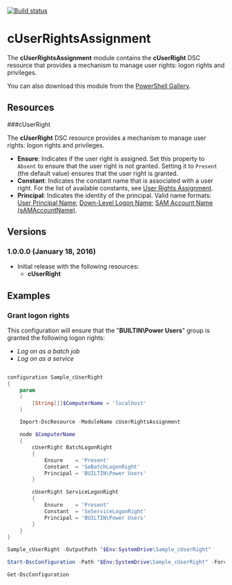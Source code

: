 [![Build status](https://ci.appveyor.com/api/projects/status/gnsxkjxht31ctan1/branch/master?svg=true)](https://ci.appveyor.com/project/PowerShell/xwebadministration/branch/master)

# cUserRightsAssignment
The **cUserRightsAssignment** module contains the **cUserRight** DSC resource that provides a mechanism to manage user rights: logon rights and privileges.

You can also download this module from the [PowerShell Gallery](https://www.powershellgallery.com/packages/cUserRightsAssignment).

## Resources

###cUserRight

The **cUserRight** DSC resource provides a mechanism to manage user rights: logon rights and privileges.

* **Ensure**: Indicates if the user right is assigned.
 Set this property to `Absent` to ensure that the user right is not granted.
 Setting it to `Present` (the default value) ensures that the user right is granted.
* **Constant**: Indicates the constant name that is associated with a user right.
 For the list of available constants, see [User Rights Assignment](https://technet.microsoft.com/en-us/library/dn221963.aspx).
* **Principal**: Indicates the identity of the principal.
 Valid name formats:
 [User Principal Name](https://msdn.microsoft.com/en-us/library/windows/desktop/aa380525%28v=vs.85%29.aspx#user_principal_name);
 [Down-Level Logon Name](https://msdn.microsoft.com/en-us/library/windows/desktop/aa380525%28v=vs.85%29.aspx#down_level_logon_name);
 [SAM Account Name (sAMAccountName)](https://msdn.microsoft.com/en-us/library/windows/desktop/ms679635%28v=vs.85%29.aspx).

## Versions

### 1.0.0.0 (January 18, 2016)

* Initial release with the following resources:
    * **cUserRight**

## Examples

### Grant logon rights

This configuration will ensure that the "**BUILTIN\Power Users**" group is granted the following logon rights:
* *Log on as a batch job*
* *Log on as a service*

```powershell

configuration Sample_cUserRight
{
    param
    (
        [String[]]$ComputerName = 'localhost'
    )

    Import-DscResource -ModuleName cUserRightsAssignment

    node $ComputerName
    {
        cUserRight BatchLogonRight
        {
            Ensure    = 'Present'
            Constant  = 'SeBatchLogonRight'
            Principal = 'BUILTIN\Power Users'
        }

        cUserRight ServiceLogonRight
        {
            Ensure    = 'Present'
            Constant  = 'SeServiceLogonRight'
            Principal = 'BUILTIN\Power Users'
        }
    }
}

Sample_cUserRight -OutputPath "$Env:SystemDrive\Sample_cUserRight"

Start-DscConfiguration -Path "$Env:SystemDrive\Sample_cUserRight" -Force -Verbose -Wait

Get-DscConfiguration

```
